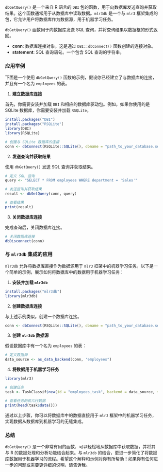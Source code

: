 `dbGetQuery()` 是一个来自 R 语言的 `DBI` 包的函数，用于向数据库发送查询并获取结果。这个函数通常用于从数据库中读取数据。`mlr3db` 是一个与 `mlr3` 框架集成的包，它允许用户将数据库作为数据源，用于机器学习任务。

`dbGetQuery()` 函数用于向数据库发送 SQL 查询，并将查询结果以数据框的形式返回。


- **conn**: 数据库连接对象。这是通过 `DBI::dbConnect()` 函数创建的连接对象。
- **statement**: SQL 查询语句。一个包含 SQL 查询的字符串。

### 应用举例

下面是一个使用 `dbGetQuery()` 函数的示例，假设你已经建立了与数据库的连接，并且有一个名为 `employees` 的表。

1. **建立数据库连接**

首先，你需要安装并加载 `DBI` 和相应的数据库驱动包。例如，如果你使用的是 SQLite 数据库，你需要安装并加载 `RSQLite`。

```R
install.packages("DBI")
install.packages("RSQLite")
library(DBI)
library(RSQLite)

# 创建与 SQLite 数据库的连接
conn <- dbConnect(RSQLite::SQLite(), dbname = "path_to_your_database.sqlite")
```

2. **发送查询并获取结果**

使用 `dbGetQuery()` 发送 SQL 查询并获取结果。

```R
# 定义 SQL 查询
query <- "SELECT * FROM employees WHERE department = 'Sales'"

# 发送查询并获取结果
result <- dbGetQuery(conn, query)

# 查看结果
print(result)
```

3. **关闭数据库连接**

完成查询后，关闭数据库连接。

```R
# 关闭数据库连接
dbDisconnect(conn)
```

### 与 `mlr3db` 集成的应用

`mlr3db` 允许将数据库直接作为数据源用于 `mlr3` 框架中的机器学习任务。以下是一个简单的示例，展示如何将数据库中的数据用于机器学习任务：

1. **安装并加载 `mlr3db`**

```R
install.packages("mlr3db")
library(mlr3db)
```

2. **创建数据库连接**

与上述示例类似，创建一个数据库连接。

```R
conn <- dbConnect(RSQLite::SQLite(), dbname = "path_to_your_database.sqlite")
```

3. **创建 `mlr3db` 数据源**

假设数据库中有一个名为 `employees` 的表：

```R
# 定义数据源
data_source <- as_data_backend(conn, "employees")
```

4. **将数据用于机器学习任务**

```R
library(mlr3)

# 创建任务
task <- TaskClassif$new(id = "employees_task", backend = data_source, target = "target_column")

# 查看任务的前几行数据
print(head(task$data()))
```

通过以上步骤，你可以将数据库中的数据直接用于 `mlr3` 框架中的机器学习任务，实现数据从数据库到机器学习的无缝集成。

### 总结

`dbGetQuery()` 是一个非常有用的函数，可以轻松地从数据库中获取数据，并将其与 R 的数据处理和分析功能结合起来。与 `mlr3db` 的结合，更进一步简化了将数据库数据用于机器学习的流程。希望这个解释和示例对你有所帮助！如果你有任何进一步的问题或需要更详细的说明，请告诉我。